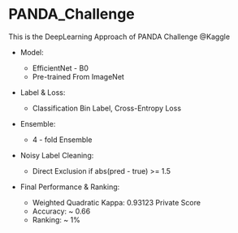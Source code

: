 # PANDA_Challenge
This is the DeepLearning Approach of PANDA Challenge @Kaggle


- Model: 
   - EfficientNet - B0
   - Pre-trained From ImageNet
       
- Label & Loss: 
   - Classification Bin Label, Cross-Entropy Loss

- Ensemble: 
   - 4 - fold Ensemble

- Noisy Label Cleaning:
   - Direct Exclusion if abs(pred - true) >= 1.5

- Final Performance & Ranking:
   - Weighted Quadratic Kappa:  0.93123 Private Score
   - Accuracy: ~ 0.66
   - Ranking: ~ 1%
